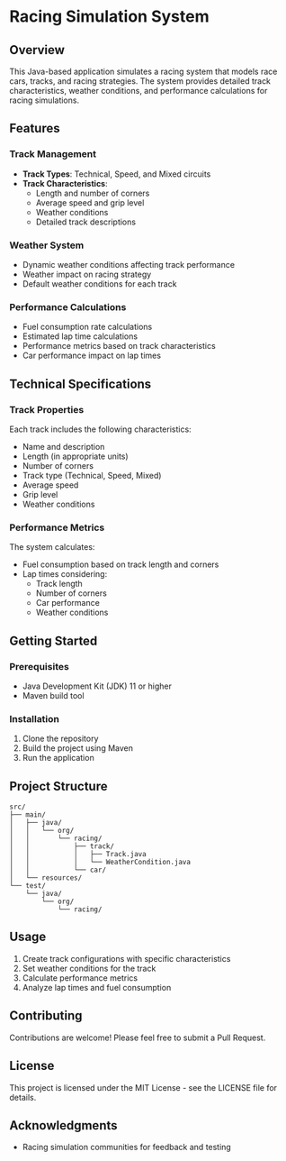 # Racing Simulation System

## Overview
This Java-based application simulates a racing system that models race cars, tracks, and racing strategies. The system provides detailed track characteristics, weather conditions, and performance calculations for racing simulations.

## Features

### Track Management
- **Track Types**: Technical, Speed, and Mixed circuits
- **Track Characteristics**:
  - Length and number of corners
  - Average speed and grip level
  - Weather conditions
  - Detailed track descriptions

### Weather System
- Dynamic weather conditions affecting track performance
- Weather impact on racing strategy
- Default weather conditions for each track

### Performance Calculations
- Fuel consumption rate calculations
- Estimated lap time calculations
- Performance metrics based on track characteristics
- Car performance impact on lap times

## Technical Specifications

### Track Properties
Each track includes the following characteristics:
- Name and description
- Length (in appropriate units)
- Number of corners
- Track type (Technical, Speed, Mixed)
- Average speed
- Grip level
- Weather conditions

### Performance Metrics
The system calculates:
- Fuel consumption based on track length and corners
- Lap times considering:
  - Track length
  - Number of corners
  - Car performance
  - Weather conditions

## Getting Started

### Prerequisites
- Java Development Kit (JDK) 11 or higher
- Maven build tool

### Installation
1. Clone the repository
2. Build the project using Maven
3. Run the application

## Project Structure
```
src/
├── main/
│   ├── java/
│   │   └── org/
│   │       └── racing/
│   │           ├── track/
│   │           │   ├── Track.java
│   │           │   └── WeatherCondition.java
│   │           └── car/
│   └── resources/
└── test/
    └── java/
        └── org/
            └── racing/
```

## Usage
1. Create track configurations with specific characteristics
2. Set weather conditions for the track
3. Calculate performance metrics
4. Analyze lap times and fuel consumption

## Contributing
Contributions are welcome! Please feel free to submit a Pull Request.

## License
This project is licensed under the MIT License - see the LICENSE file for details.

## Acknowledgments
- Racing simulation communities for feedback and testing 